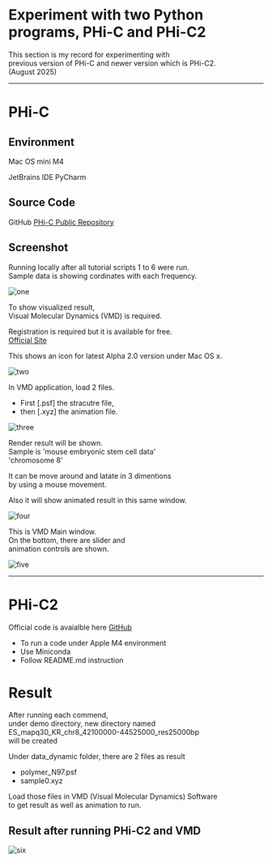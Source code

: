 
# Experiment with two Python programs, PHi-C and PHi-C2

This section is my record for experimenting with  
previous version of PHi-C and
newer version which is PHi-C2.  
(August 2025)

---

# PHi-C

## Environment

Mac OS mini M4  

JetBrains IDE PyCharm

## Source Code
GitHub [PHi-C Public Repository](https://github.com/soyashinkai)

## Screenshot

Running locally after all tutorial scripts 1 to 6 were run.  
Sample data is showing cordinates with each frequency.

![one](./one.png)

To show visualized result,  
Visual Molecular Dynamics (VMD) is required.

Registration is required but it is available for free.  
[Official Site](https://www.ks.uiuc.edu/Research/vmd/)

This shows an icon for latest Alpha 2.0 version under Mac OS x.

![two](./two.png)

In VMD application, load 2 files.  
- First [.psf] the stracutre file,  
- then [.xyz] the animation file.

![three](./three.png)

Render result will be shown.  
Sample is 'mouse embryonic stem cell data'  
'chromosome 8'

It can be move around and latate in 3 dimentions  
by using a mouse movement.

Also it will show animated result in this same window.

![four](./four.png)

This is VMD Main window.  
On the bottom, there are slider and  
animation controls are shown.

![five](./five.png)

---

# PHi-C2

Official code is avaialble here
[GitHub](https://github.com/soyashinkai/PHi-C2)

- To run a code under Apple M4 environment
- Use Miniconda
- Follow README.md instruction

# Result

After running each commend,<br>
under demo directory, new directory named<br>
ES_mapq30_KR_chr8_42100000-44525000_res25000bp<br>
will be created<br>

Under data_dynamic folder, there are 2 files as result
- polymer_N97.psf
- sample0.xyz

Load those files in VMD (Visual Molecular Dynamics) Software<br>
to get result as well as animation to run.<br>

## Result after running PHi-C2 and VMD

![six](./six.png)
